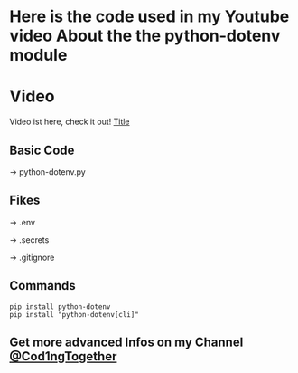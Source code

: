 # Here is the code used in my Youtube video About the the python-dotenv module

# Video
Video ist here, check it out!
[Title](videolink)

## Basic Code
-> python-dotenv.py

## Fikes
-> .env

-> .secrets

-> .gitignore

## Commands
```
pip install python-dotenv
pip install "python-dotenv[cli]"
```

## Get more advanced Infos on my Channel [@Cod1ngTogether](https://www.youtube.com/@Cod1ngTogether)
